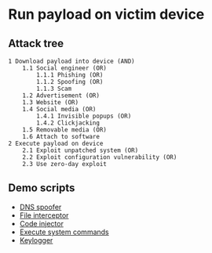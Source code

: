 # Run payload on victim device

## Attack tree

```text
1 Download payload into device (AND)
    1.1 Social engineer (OR)
        1.1.1 Phishing (OR)
        1.1.2 Spoofing (OR)
        1.1.3 Scam
    1.2 Advertisement (OR)
    1.3 Website (OR)
    1.4 Social media (OR)
        1.4.1 Invisible popups (OR)
        1.4.2 Clickjacking
    1.5 Removable media (OR)
    1.6 Attach to software 
2 Execute payload on device
    2.1 Exploit unpatched system (OR)
    2.2 Exploit configuration vulnerability (OR)
    2.3 Use zero-day exploit 
```

## Demo scripts

* [DNS spoofer](https://github.com/tymyrddin/ymrir/blob/master/dns_spoofer)
* [File interceptor](https://github.com/tymyrddin/ymrir/blob/master/file_interceptor)
* [Code injector](https://github.com/tymyrddin/ymrir/blob/master/code_injector)
* [Execute system commands](https://github.com/tymyrddin/ymrir/blob/master/execute_commands)
* [Keylogger](https://github.com/tymyrddin/ymrir/blob/master/keylogger)